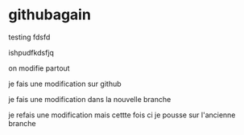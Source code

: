 # githubagain

testing
fdsfd



ishpudfkdsfjq

on modifie partout


je fais une modification sur github

je fais une modification dans la nouvelle branche

je refais une modification mais cettte fois ci je pousse sur l'ancienne branche
